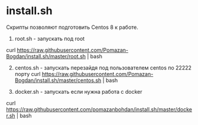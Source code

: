 # install.sh

Скрипты позволяют подготовить Centos 8 к работе.

1. root.sh  - запускать под root

curl https://raw.githubusercontent.com/Pomazan-Bogdan/install.sh/master/root.sh | bash


2. centos.sh  - запускать перезайдя под пользователем centos по 22222 порту
curl https://raw.githubusercontent.com/Pomazan-Bogdan/install.sh/master/centos.sh | bash

3. docker.sh - запускать если нужна работа с docker

curl https://raw.githubusercontent.com/pomazanbohdan/install.sh/master/docker.sh | bash

